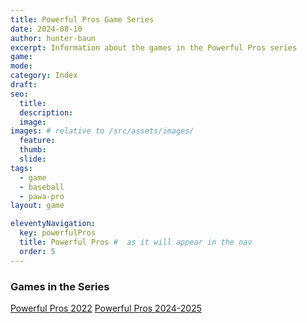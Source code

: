 ```yaml
---
title: Powerful Pros Game Series
date: 2024-08-10
author: hunter-baun
excerpt: Information about the games in the Powerful Pros series
game: 
mode: 
category: Index
draft: 
seo:
  title:
  description:
  image: 
images: # relative to /src/assets/images/
  feature:
  thumb: 
  slide:
tags:
  - game
  - baseball
  - pawa-pro
layout: game

eleventyNavigation:
  key: powerfulPros
  title: Powerful Pros #  as it will appear in the nav
  order: 5 
---
```

### Games in the Series

[Powerful Pros 2022](<Powerful Pros 2022>)
[Powerful Pros 2024-2025](<Powerful Pros 2024>)